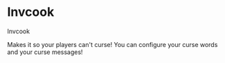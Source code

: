 Invcook
=======

Invcook

Makes it so your players can't curse! You can configure your curse words and your curse messages!
